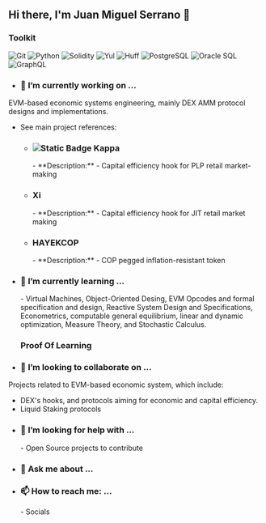 ## Hi there, I'm Juan Miguel Serrano 👋
<h3>Toolkit</h3>
<p>
  <img alt="Git" src="https://img.shields.io/badge/-Git-F05032?style=flat-square&logo=git&logoColor=white" />
  <img alt="Python" src="https://img.shields.io/badge/-Python-3776AB?style=flat-square&logo=python&logoColor=white" />
  <img alt="Solidity" src="https://img.shields.io/badge/-Solidity-363636?style=flat-square&logo=solidity&logoColor=white" />
  <img alt="Yul" src="https://img.shields.io/badge/-Yul-000000?style=flat-square&logo=ethereum&logoColor=white" />
  <img alt="Huff" src="https://img.shields.io/badge/-Huff-000000?style=flat-square&logo=ethereum&logoColor=white" />
  <img alt="PostgreSQL" src="https://img.shields.io/badge/-PostgreSQL-336791?style=flat-square&logo=postgresql&logoColor=white" />
  <img alt="Oracle SQL" src="https://img.shields.io/badge/-Oracle%20SQL-F80000?style=flat-square&logo=oracle&logoColor=white" />
   <img alt="GraphQL" src="https://img.shields.io/badge/-GraphQL-E10098?style=flat-square&logo=graphql&logoColor=white" />
</p>

- <h3>🔭 I’m currently working on ...</h3>

EVM-based economic systems engineering, mainly DEX AMM protocol designs and implementations.
- See main project references:
   - <h3> <img alt="Static Badge" src="https://img.shields.io/badge/:badgeContent"> Kappa </h3>
     - **Description:**
       - Capital efficiency hook for PLP retail market-making
   - <h3>Xi</h3>
     - **Description:**
       - Capital efficiency hook for JIT retail market making
   - <h3>HAYEKCOP</h3>
     - **Description:**
       - COP pegged inflation-resistant token
- <h3>🌱 I’m currently learning ...</h3>
  - Virtual Machines, Object-Oriented Desing, EVM Opcodes and formal specification and design, Reactive System Design and Specifications, Econometrics, computable general equilibrium, linear and dynamic optimization, Measure Theory, and Stochastic Calculus.
  <h3>Proof Of Learning</h3>
- <h3>👯 I’m looking to collaborate on ...</h3>
Projects related to EVM-based economic system, which include:
  - DEX's hooks, and protocols aiming for economic and capital efficiency.
  - Liquid Staking protocols
- <h3>🤔 I’m looking for help with ...</h3>
  - Open Source projects to contribute
- <h3>💬 Ask me about ...</h3>
- <h3>📫 How to reach me: ...</h3>
  - Socials

<!--
**JMSBPP/JMSBPP** is a ✨ _special_ ✨ repository because its `README.md` (this file) appears on your GitHub profile.


